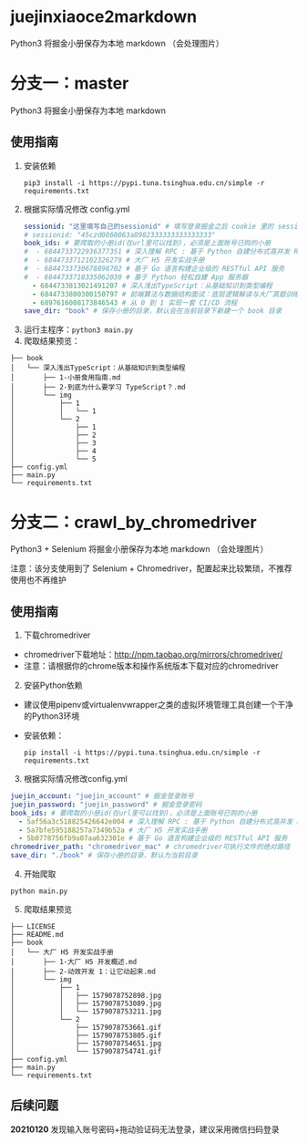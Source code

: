 # juejinxiaoce2markdown
Python3 将掘金小册保存为本地 markdown （会处理图片）

# 分支一：master
Python3 将掘金小册保存为本地 markdown

## 使用指南
1. 安装依赖
    ```shell
    pip3 install -i https://pypi.tuna.tsinghua.edu.cn/simple -r requirements.txt
    ```
2. 根据实际情况修改 config.yml
    ```yaml
    sessionid: "这里填写自己的sessionid" # 填写登录掘金之后 cookie 里的 sessionid
    # sessionid: "45czd0860863a8982333333333333333"
    book_ids: # 要爬取的小册id(在url里可以找到)，必须是上面账号已购的小册
    #  - 6844733722936377351 # 深入理解 RPC : 基于 Python 自建分布式高并发 RPC 服务
    #  - 6844733712102326279 # 大厂 H5 开发实战手册
    #  - 6844733730678898702 # 基于 Go 语言构建企业级的 RESTful API 服务
    #  - 6844733718335062030 # 基于 Python 轻松自建 App 服务器
      - 6844733813021491207 # 深入浅出TypeScript：从基础知识到类型编程
      - 6844733800300150797 # 前端算法与数据结构面试：底层逻辑解读与大厂真题训练
      - 6897616008173846543 # 从 0 到 1 实现一套 CI/CD 流程
    save_dir: "book" # 保存小册的目录，默认会在当前目录下新建一个 book 目录
    ```
3. 运行主程序：`python3 main.py`
4. 爬取结果预览：
```
├── book
│   └── 深入浅出TypeScript：从基础知识到类型编程
│       ├── 1-小册食用指南.md
│       ├── 2-到底为什么要学习 TypeScript？.md
│       └── img
│           ├── 1
│           │   └── 1
│           └── 2
│               ├── 1
│               ├── 2
│               ├── 3
│               ├── 4
│               └── 5
├── config.yml
├── main.py
└── requirements.txt
```
# 分支二：crawl_by_chromedriver
Python3 + Selenium 将掘金小册保存为本地 markdown （会处理图片）

注意：该分支使用到了 Selenium + Chromedriver，配置起来比较繁琐，不推荐使用也不再维护

## 使用指南
1. 下载chromedriver
- chromedriver下载地址：http://npm.taobao.org/mirrors/chromedriver/
- 注意：请根据你的chrome版本和操作系统版本下载对应的chromedriver

2. 安装Python依赖
- 建议使用pipenv或virtualenvwrapper之类的虚拟环境管理工具创建一个干净的Python3环境

- 安装依赖：
  ```
  pip install -i https://pypi.tuna.tsinghua.edu.cn/simple -r requirements.txt
  ```

3. 根据实际情况修改config.yml
```yaml
juejin_account: "juejin_account" # 掘金登录账号
juejin_password: "juejin_password" # 掘金登录密码
book_ids: # 要爬取的小册id(在url里可以找到)，必须是上面账号已购的小册
  - 5af56a3c518825426642e004 # 深入理解 RPC : 基于 Python 自建分布式高并发 RPC 服务
  - 5a7bfe595188257a7349b52a # 大厂 H5 开发实战手册
  - 5b0778756fb9a07aa632301e # 基于 Go 语言构建企业级的 RESTful API 服务
chromedriver_path: "chromedriver_mac" # chromedriver可执行文件的绝对路径
save_dir: "./book" # 保存小册的目录，默认为当前目录
```

4. 开始爬取
```
python main.py
```

5. 爬取结果预览
```
├── LICENSE
├── README.md
├── book
│   └── 大厂 H5 开发实战手册
│       ├── 1-大厂 H5 开发概述.md
│       ├── 2-动效开发 1：让它动起来.md
│       └── img
│           ├── 1
│           │   ├── 1579078752898.jpg
│           │   ├── 1579078753089.jpg
│           │   └── 1579078753211.jpg
│           └── 2
│               ├── 1579078753661.gif
│               ├── 1579078753805.gif
│               ├── 1579078754651.jpg
│               └── 1579078754741.gif
├── config.yml
├── main.py
└── requirements.txt
```

## 后续问题
**20210120**
发现输入账号密码+拖动验证码无法登录，建议采用微信扫码登录
